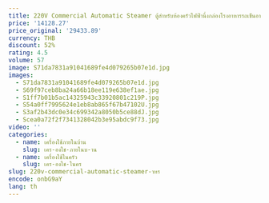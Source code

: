 ```yaml
---
title: 220V Commercial Automatic Steamer ตู้สําหรับห้องครัวไฟฟ้านึ่งกล่องโรงอาหารรถเข็นอาหารร้อน
price: '14128.27'
price_original: '29433.89'
currency: THB
discount: 52%
rating: 4.5
volume: 57
image: S71da7831a91041689fe4d079265b07e1d.jpg
images:
  - S71da7831a91041689fe4d079265b07e1d.jpg
  - S69f97ceb8ba24a66b18ee119e638ef1ae.jpg
  - S1ff7b01b5ac14325943c33920801c219P.jpg
  - S54a0ff7995624e1eb8ab865f67b47102U.jpg
  - S3af2b43dc0e34c699342a8050b5ce88dJ.jpg
  - Scea0a72f2f7341328042b3e95abdc9f73.jpg
video: ''
categories:
  - name: เครื่องใช้ภายในบ้าน
    slug: เคร-องใช-ภายในบ-าน
  - name: เครื่องใช้ในครัว
    slug: เคร-องใช-ในคร
slug: 220v-commercial-automatic-steamer-าหร
encode: onbG9aY
lang: th
---
```

  
